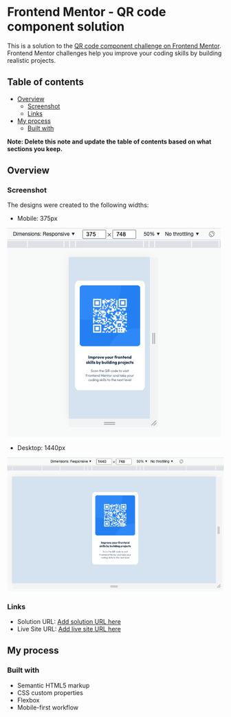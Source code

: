 # Frontend Mentor - QR code component solution

This is a solution to the [QR code component challenge on Frontend Mentor](https://www.frontendmentor.io/challenges/qr-code-component-iux_sIO_H). Frontend Mentor challenges help you improve your coding skills by building realistic projects. 

## Table of contents

- [Overview](#overview)
  - [Screenshot](#screenshot)
  - [Links](#links)
- [My process](#my-process)
  - [Built with](#built-with)

**Note: Delete this note and update the table of contents based on what sections you keep.**

## Overview

### Screenshot

The designs were created to the following widths:

- Mobile: 375px  

![img](./screens-project/mobile.png)

- Desktop: 1440px

![img](./screens-project/desktop.png)

### Links

- Solution URL: [Add solution URL here](https://github.com/SebasGambaDev/qr-code.git)
- Live Site URL: [Add live site URL here](https://sebasgambadev.github.io/qr-code/)

## My process

### Built with

- Semantic HTML5 markup
- CSS custom properties
- Flexbox
- Mobile-first workflow

